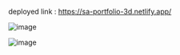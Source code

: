 deployed link : https://sa-portfolio-3d.netlify.app/

![image](https://github.com/ShahbazVK/3D-project/assets/63925374/7ea606ec-235e-4656-a6cf-7e3123ee21bf)

![image](https://github.com/ShahbazVK/3D-project/assets/63925374/20bbd512-c872-41c4-8fa7-10e495da000f)
